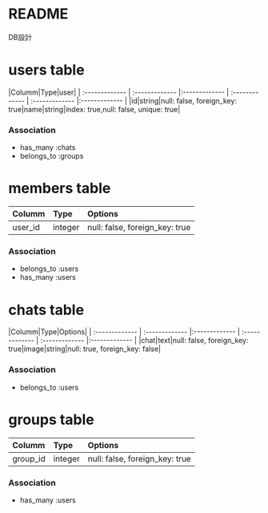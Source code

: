 # README



DB設計

# users table
|Columm|Type|user|
| :------------- | :------------- |:------------- | :------------- | :------------- |:------------- |
|id|string|null: false, foreign_key: true|name|string|index: true,null: false, unique: true|



### Association
- has_many :chats
- belongs_to :groups

# members table

|Columm|Type|Options|
| :------------- | :------------- |:------------- |
|user_id|integer|null: false, foreign_key: true|


### Association
- belongs_to :users
- has_many :users

# chats table
|Columm|Type|Options|
| :------------- | :------------- |:------------- | :------------- | :------------- |:------------- |
|chat|text|null: false, foreign_key: true|image|string|null: true, foreign_key: false|


### Association
- belongs_to :users

# groups table
|Columm|Type|Options|
| :------------- | :------------- |:------------- |
|group_id|integer|null: false, foreign_key: true|

### Association
- has_many :users
